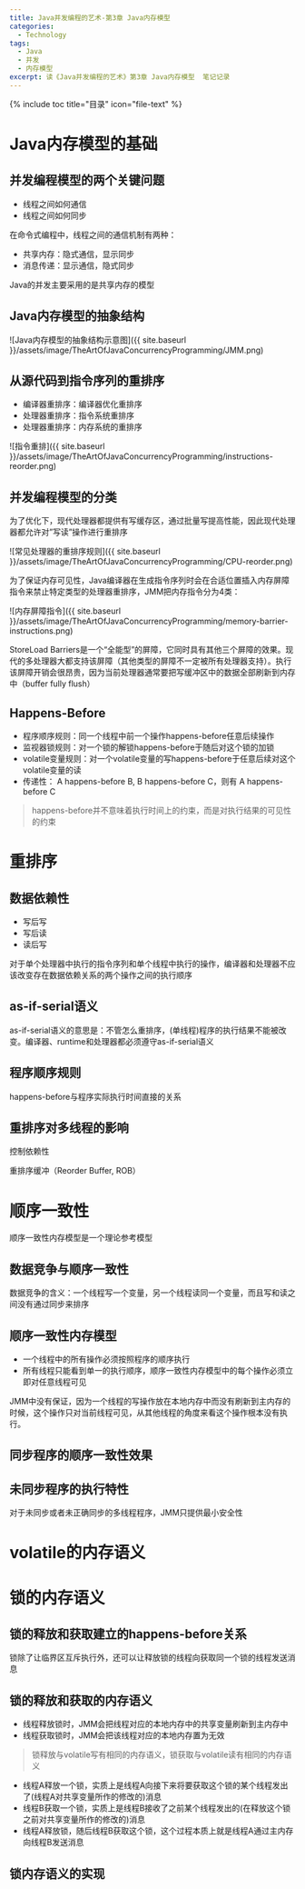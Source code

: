 ```yaml
---
title: Java并发编程的艺术-第3章 Java内存模型
categories:
  - Technology
tags:
  - Java
  - 并发
  - 内存模型
excerpt: 读《Java并发编程的艺术》第3章 Java内存模型  笔记记录
---
```

{% include toc title="目录" icon="file-text" %}

# Java内存模型的基础
## 并发编程模型的两个关键问题
* 线程之间如何通信
* 线程之间如何同步

在命令式编程中，线程之间的通信机制有两种：

* 共享内存：隐式通信，显示同步
* 消息传递：显示通信，隐式同步

Java的并发主要采用的是共享内存的模型

## Java内存模型的抽象结构

![Java内存模型的抽象结构示意图]({{ site.baseurl }}/assets/image/TheArtOfJavaConcurrencyProgramming/JMM.png)

## 从源代码到指令序列的重排序
* 编译器重排序：编译器优化重排序
* 处理器重排序：指令系统重排序
* 处理器重排序：内存系统的重排序

![指令重排]({{ site.baseurl }}/assets/image/TheArtOfJavaConcurrencyProgramming/instructions-reorder.png)

## 并发编程模型的分类

为了优化下，现代处理器都提供有写缓存区，通过批量写提高性能，因此现代处理器都允许对”写读”操作进行重排序

![常见处理器的重排序规则]({{ site.baseurl }}/assets/image/TheArtOfJavaConcurrencyProgramming/CPU-reorder.png)

为了保证内存可见性，Java编译器在生成指令序列时会在合适位置插入内存屏障指令来禁止特定类型的处理器重排序，JMM把内存指令分为4类：

![内存屏障指令]({{ site.baseurl }}/assets/image/TheArtOfJavaConcurrencyProgramming/memory-barrier-instructions.png)

StoreLoad Barriers是一个“全能型”的屏障，它同时具有其他三个屏障的效果。现代的多处理器大都支持该屏障（其他类型的屏障不一定被所有处理器支持）。执行该屏障开销会很昂贵，因为当前处理器通常要把写缓冲区中的数据全部刷新到内存中（buffer fully flush）

## Happens-Before
* 程序顺序规则：同一个线程中前一个操作happens-before任意后续操作
* 监视器锁规则：对一个锁的解锁happens-before于随后对这个锁的加锁
* volatile变量规则：对一个volatile变量的写happens-before于任意后续对这个volatile变量的读
* 传递性： A happens-before B, B happens-before C，则有 A happens-before C

> happens-before并不意味着执行时间上的约束，而是对执行结果的可见性的约束

# 重排序
## 数据依赖性
* 写后写
* 写后读
* 读后写

对于单个处理器中执行的指令序列和单个线程中执行的操作，编译器和处理器不应该改变存在数据依赖关系的两个操作之间的执行顺序

## as-if-serial语义
as-if-serial语义的意思是：不管怎么重排序，(单线程)程序的执行结果不能被改变。编译器、runtime和处理器都必须遵守as-if-serial语义

## 程序顺序规则

happens-before与程序实际执行时间直接的关系

## 重排序对多线程的影响

控制依赖性

重排序缓冲（Reorder Buffer, ROB）

# 顺序一致性

顺序一致性内存模型是一个理论参考模型

## 数据竞争与顺序一致性
数据竞争的含义：一个线程写一个变量，另一个线程读同一个变量，而且写和读之间没有通过同步来排序

## 顺序一致性内存模型

* 一个线程中的所有操作必须按照程序的顺序执行
* 所有线程只能看到单一的执行顺序，顺序一致性内存模型中的每个操作必须立即对任意线程可见

JMM中没有保证，因为一个线程的写操作放在本地内存中而没有刷新到主内存的时候，这个操作只对当前线程可见，从其他线程的角度来看这个操作根本没有执行。

## 同步程序的顺序一致性效果
## 未同步程序的执行特性
对于未同步或者未正确同步的多线程程序，JMM只提供最小安全性

# volatile的内存语义


# 锁的内存语义
## 锁的释放和获取建立的happens-before关系
锁除了让临界区互斥执行外，还可以让释放锁的线程向获取同一个锁的线程发送消息
## 锁的释放和获取的内存语义
* 线程释放锁时，JMM会把线程对应的本地内存中的共享变量刷新到主内存中
* 线程获取锁时，JMM会把该线程对应的本地内存置为无效

> 锁释放与volatile写有相同的内存语义，锁获取与volatile读有相同的内存语义

* 线程A释放一个锁，实质上是线程A向接下来将要获取这个锁的某个线程发出了(线程A对共享变量所作的修改的)消息
* 线程B获取一个锁，实质上是线程B接收了之前某个线程发出的(在释放这个锁之前对共享变量所作的修改的)消息
* 线程A释放锁，随后线程B获取这个锁，这个过程本质上就是线程A通过主内存向线程B发送消息

## 锁内存语义的实现
